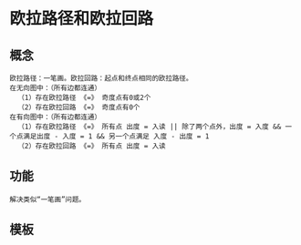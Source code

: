 # 欧拉路径和欧拉回路

## 概念
    欧拉路径：一笔画。欧拉回路：起点和终点相同的欧拉路径。
    在无向图中：（所有边都连通）
      （1）存在欧拉路径 《=》 奇度点有0或2个
      （2）存在欧拉回路 《=》 奇度点有0个
    在有向图中：（所有边都连通）
      （1）存在欧拉路径 《=》 所有点 出度 = 入读 || 除了两个点外，出度 = 入度 && 一个点满足出度 - 入度 = 1 && 另一个点满足 入度 - 出度 = 1 
      （2）存在欧拉回路 《=》 所有点 出度 = 入读
## 功能
    解决类似“一笔画”问题。
## 模板
```cpp

```
